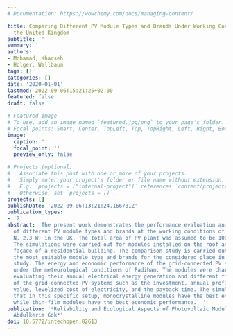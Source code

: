 ```yaml
---
# Documentation: https://wowchemy.com/docs/managing-content/

title: Comparing Different PV Module Types and Brands Under Working Conditions in
  the United Kingdom
subtitle: ''
summary: ''
authors:
- Mohamad, Kharseh
- Holger, Wallbaum
tags: []
categories: []
date: '2020-01-01'
lastmod: 2022-09-06T15:21:25+02:00
featured: false
draft: false

# Featured image
# To use, add an image named `featured.jpg/png` to your page's folder.
# Focal points: Smart, Center, TopLeft, Top, TopRight, Left, Right, BottomLeft, Bottom, BottomRight.
image:
  caption: ''
  focal_point: ''
  preview_only: false

# Projects (optional).
#   Associate this post with one or more of your projects.
#   Simply enter your project's folder or file name without extension.
#   E.g. `projects = ["internal-project"]` references `content/project/deep-learning/index.md`.
#   Otherwise, set `projects = []`.
projects: []
publishDate: '2022-09-06T13:21:24.166781Z'
publication_types:
- '2'
abstract: 'The present work demonstrates the performance evaluation and economic analysis
  of different PV module types and brands at the working conditions of Padiham (53.5
  N, 2.3 W) in the UK. The total area of PV plant was assumed to be 100 square meters.
  The simulations were carried out for modules installed on the roof and on the south-facing
  façade of a residential building. The comparison study is carried out to define
  the most suitable module type and brands for the considered place in the current
  study. The energy and economic performance of the grid-connected PV system are analyzed
  under the meteorological conditions of Padiham. The modules were characterized by
  evaluating their annual electrical energy generation and different figures of merit
  of the grid-connected PV systems such as the investment, annual profit, net present
  value, levelized cost of electricity, and the payback time. The simulations show
  that in this specific setup, monocrystalline modules have the best energy performance,
  while thin-film modules have the best economic performance.  '
publication: '*Reliability and Ecological Aspects of Photovoltaic Modules ; ed. by
  Abdulkerim Gok*'
doi: 10.5772/intechopen.82613
---
```

